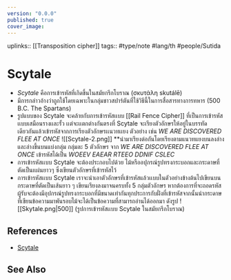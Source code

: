 ```yaml
---
version: "0.0.0"
published: true
cover_image:
---
```

uplinks:: [[Transposition cipher]]
tags:: #type/note #lang/th #people/Sutida 
# Scytale
- *Scytale* คือการเข้ารหัสที่เกิดขึ้นในสมัยกรีกโบราณ (σκυτάλη skutálē)
- มีการกล่าวอ้างว่าถูกใช้โดยเฉพาะในกลุ่มชาวสปาร์ตันที่ใช้วิธีนี้ในการสื่อสารทางการทหาร (500 B.C. The Spartans)
- รูปแบบของ Scytale จะคล้ายกับการเข้ารหัสเเบบ [[Rail Fence Cipher]] ที่เป็นการเข้ารหัสเเบบเสมือนรางเเละรั้ว เเต่จะเเตกต่างกันตรงที่ Scytale จะเรียงตัวอักษรให้อยู่ในบรรทัดเดียวกันแล้วเข้ารหัสจากการเรียงตัวอักษรเเนวทเเยง
  ตัวอย่าง เช่น *WE ARE DISCOVERED FLEE AT ONCE*
  ![[Scytale-2.png]]
**นำมาเรียงต่อกันโดยเรียงตามแนวทแยงบนลงล่างและล่างขึ้นบนแบ่งกลุ่ม กลุ่มละ 5 ตัวอักษร  จาก  *WE ARE DISCOVERED FLEE AT ONCE* เข้ารหัสได้เป็น *WOEEV EAEAR RTEEO DDNIF CSLEC*
- การเข้ารหัสเเบบ Scytale จะต้องประกอบไปด้วย ไม้หรืออปุกรณ์รูปทรงกระบอกและกระดาษที่ตัดเป็นเเผ่นยาวๆ ซึ่งเขียนตัวอักษรที่เข้ารหัสไว้
- การเข้ารหัสเเบบ Scytale เราจะนำเอาตัวอักษรที่เข้ารหัสแล้วเเบบในตัวอย่างข้างต้นไปเขียนบนกระดาษที่ตัดเป็นเส้นยาว ๆ เขียนเรียงลงมาจนครบทั้ง 5 กลุ่มตัวอักษร หากต้องการที่จะถอดรหัสผู้รับจะต้องมีอุปกรณ์รูปทรงกระบอกที่มีขนาดเท่ากันทุกประการกับฝั่งที่เข้ารหัสจากนั้นนำกระดาษที่เขียนข้อความมาพันรอบไม้จะได้เป็นข้อความที่สามารถอ่านได้ออกมา ดังรูป
   ![[Skytale.png|500]]
   (รูปการเข้ารหัสเเบบ Scytale ในสมัยกรีกโบราณ)
## References
- [Scytale](https://en.wikipedia.org/wiki/Transposition_cipher#Scytale)
## See Also
